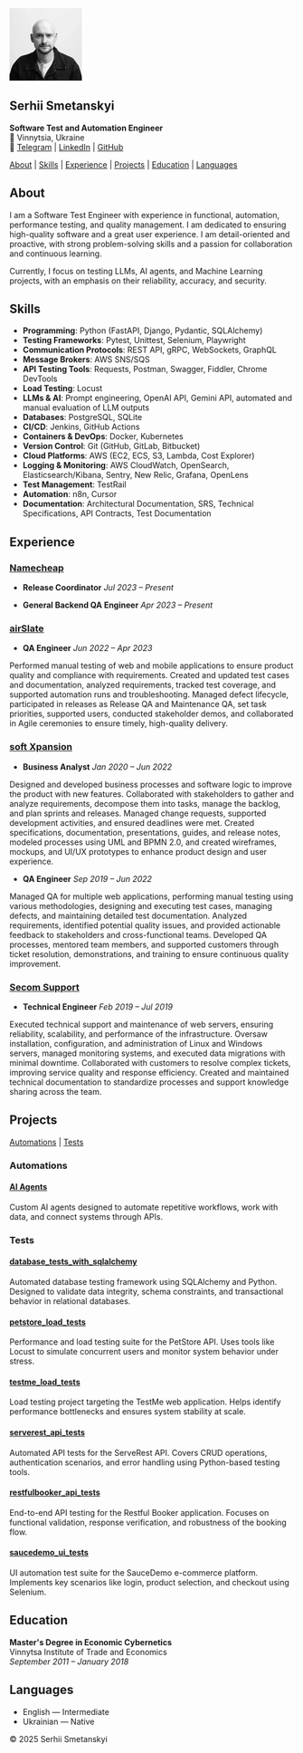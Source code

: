 ![avatar](avatar.jpeg)

## Serhii Smetanskyi

**Software Test and Automation Engineer**  
📍 Vinnytsia, Ukraine  
🔗 [Telegram](https://t.me/serhiismetanskyi) | [LinkedIn](https://www.linkedin.com/in/serhiismetanskyi) | [GitHub](https://github.com/serhiismetanskyi)

[About](#about) | [Skills](#skills) | [Experience](#experience) | [Projects](#projects) | [Education](#education) | [Languages](#languages)

## About

I am a Software Test Engineer with experience in functional, automation, performance testing, and quality management. I am dedicated to ensuring high-quality software and a great user experience. I am detail-oriented and proactive, with strong problem-solving skills and a passion for collaboration and continuous learning.

Currently, I focus on testing LLMs, AI agents, and Machine Learning projects, with an emphasis on their reliability, accuracy, and security.

## Skills

- **Programming**: Python (FastAPI, Django,	Pydantic, SQLAlchemy)
- **Testing Frameworks**: Pytest, Unittest, Selenium, Playwright
- **Communication Protocols**: REST API, gRPC, WebSockets, GraphQL
- **Message Brokers**: AWS SNS/SQS
- **API Testing Tools**: Requests, Postman, Swagger, Fiddler, Chrome DevTools
- **Load Testing**: Locust
- **LLMs & AI**: Prompt engineering, OpenAI API, Gemini API, automated and manual evaluation of LLM outputs
- **Databases**: PostgreSQL, SQLite
- **CI/CD**: Jenkins, GitHub Actions
- **Containers & DevOps**: Docker, Kubernetes
- **Version Control**: Git (GitHub, GitLab, Bitbucket)
- **Cloud Platforms**: AWS (EC2, ECS, S3, Lambda, Cost Explorer)
- **Logging & Monitoring**: AWS CloudWatch, OpenSearch, Elasticsearch/Kibana, Sentry, New Relic, Grafana, OpenLens
- **Test Management**: TestRail
- **Automation**: n8n, Cursor
- **Documentation**: Architectural Documentation, SRS, Technical Specifications, API Contracts, Test Documentation

## Experience

### [Namecheap](https://www.namecheap.com/)  
- **Release Coordinator** *Jul 2023 – Present*

- **General Backend QA Engineer** *Apr 2023 – Present*

### [airSlate](https://www.airslate.com/)  
- **QA Engineer** *Jun 2022 – Apr 2023*

Performed manual testing of web and mobile applications to ensure product quality and compliance with requirements. Created and updated test cases and documentation, analyzed requirements, tracked test coverage, and supported automation runs and troubleshooting. Managed defect lifecycle, participated in releases as Release QA and Maintenance QA, set task priorities, supported users, conducted stakeholder demos, and collaborated in Agile ceremonies to ensure timely, high-quality delivery.

### [soft Xpansion](https://softxpansion.global/)  
- **Business Analyst** *Jan 2020 – Jun 2022*

Designed and developed business processes and software logic to improve the product with new features. Collaborated with stakeholders to gather and analyze requirements, decompose them into tasks, manage the backlog, and plan sprints and releases. Managed change requests, supported development activities, and ensured deadlines were met. Created specifications, documentation, presentations, guides, and release notes, modeled processes using UML and BPMN 2.0, and created wireframes, mockups, and UI/UX prototypes to enhance product design and user experience.

- **QA Engineer** *Sep 2019 – Jun 2022*

Managed QA for multiple web applications, performing manual testing using various methodologies, designing and executing test cases, managing defects, and maintaining detailed test documentation. Analyzed requirements, identified potential quality issues, and provided actionable feedback to stakeholders and cross-functional teams. Developed QA processes, mentored team members, and supported customers through ticket resolution, demonstrations, and training to ensure continuous quality improvement.

### [Secom Support](https://secom.com.ua/en)  
- **Technical Engineer** *Feb 2019 – Jul 2019*

Executed technical support and maintenance of web servers, ensuring reliability, scalability, and performance of the infrastructure. Oversaw installation, configuration, and administration of Linux and Windows servers, managed monitoring systems, and executed data migrations with minimal downtime. Collaborated with customers to resolve complex tickets, improving service quality and response efficiency. Created and maintained technical documentation to standardize processes and support knowledge sharing across the team.

## Projects

[Automations](#automations) | [Tests](#tests)

### Automations

#### [AI Agents](https://a8n.serhiismetanskyi.cv/#cases)
Custom AI agents designed to automate repetitive workflows, work with data, and connect systems through APIs.

### Tests

#### [database_tests_with_sqlalchemy](https://github.com/serhiismetanskyi/database_tests_with_sqlalchemy)  
Automated database testing framework using SQLAlchemy and Python. Designed to validate data integrity, schema constraints, and transactional behavior in relational databases.

#### [petstore_load_tests](https://github.com/serhiismetanskyi/petstore_load_tests)  
Performance and load testing suite for the PetStore API. Uses tools like Locust to simulate concurrent users and monitor system behavior under stress.

#### [testme_load_tests](https://github.com/serhiismetanskyi/testme_load_tests)  
Load testing project targeting the TestMe web application. Helps identify performance bottlenecks and ensures system stability at scale.

#### [serverest_api_tests](https://github.com/serhiismetanskyi/serverest_api_tests)  
Automated API tests for the ServeRest API. Covers CRUD operations, authentication scenarios, and error handling using Python-based testing tools.

#### [restfulbooker_api_tests](https://github.com/serhiismetanskyi/restfulbooker_api_tests)  
End-to-end API testing for the Restful Booker application. Focuses on functional validation, response verification, and robustness of the booking flow.

#### [saucedemo_ui_tests](https://github.com/serhiismetanskyi/saucedemo_ui_tests)  
UI automation test suite for the SauceDemo e-commerce platform. Implements key scenarios like login, product selection, and checkout using Selenium.


## Education

**Master's Degree in Economic Cybernetics**  
Vinnytsa Institute of Trade and Economics  
*September 2011 – January 2018*

## Languages

- English — Intermediate  
- Ukrainian — Native

© 2025 Serhii Smetanskyi
